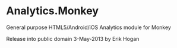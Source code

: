 Analytics.Monkey
================

General purpose HTML5/Android/iOS Analytics module for Monkey

Release into public domain 3-May-2013 by Erik Hogan
